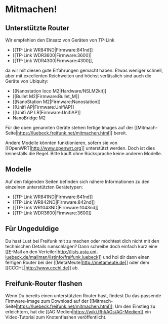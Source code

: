 # Mitmachen!

## Unterstützte Router
Wir empfehlen den Einsatz von Geräten von TP-Link
 * [[TP-Link WR841ND|Firmware:841nd]]
 * [[TP-Link WDR3600|Firmware:3600]]
 * [[TP-Link WDR4300|Firmware:4300]],
 
da wir mit diesen gute Erfahrungen gemacht haben. Etwas weniger schnell, aber mit excellenten Reichweiten und höchst verlässlich sind auch die Geräte von Ubiquity:
 * [[Nanostation loco M2|Hardware/NSLM2kit]]
 * [[Bullet M2|Firmware:Bullet_M]]
 * [[NanoStation M2|Firmware:Nanostation]]
 * [[Unifi AP|Firmware:UnifiAP]]
 * [[Unifi AP LR|Firmware:UnifiAP]]
 * NanoBridge M2

Für die oben genannten Geräte stehen fertige Images auf der [[Mitmach-Seite|https://luebeck.freifunk.net/mitmachen.html]] bereit.

Andere Modelle könnten funktionieren, sofern sie von [[OpenWRT|http://www.openwrt.org]] unterstützt werden. Doch ist dies keinesfalls die Regel. Bitte kauft ohne Rücksprache keine anderen Modelle.

## Modelle
Auf den folgenden Seiten befinden sich nähere Informationen zu den einzelnen unterstützten Gerätetypen:
 * [[TP-Link WR841ND|Firmware:841nd]]
 * [[TP-Link WR842ND|Firmware:842nd]]
 * [[TP-Link WR1043ND|Firmware:1043nd]]
 * [[TP-Link WDR3600|Firmware:3600]]

## Für Ungeduldige
Du hast Lust bei Freifunk mit zu machen oder möchtest dich nicht mit den technischen Details rumschlagen?
Dann schreibe doch einfach kurz eine [[E-Mail an den Verteiler|http://lists.asta.uni-luebeck.de/mailman/listinfo/freifunk.luebeck]] und hol dir dann einen fertigen Router bei der [[MetaMeute|http://metameute.de]] oder dem [[CCCHL|http://www.ccchl.de]] ab.

## Freifunk-Router flashen
Wenn Du bereits einen unterstützten Router hast, findest Du das passende Firmware-Image zum Download auf der [[Mitmach-Seite|https://luebeck.freifunk.net/mitmachen.html]].
Um den Einstieg zu erleichtern, hat die [[AG Medien|https://wiki.ffhl/AGs/AG-Medien]] ein Video-Tutorial zum Knotenflashen veröffentlicht.
